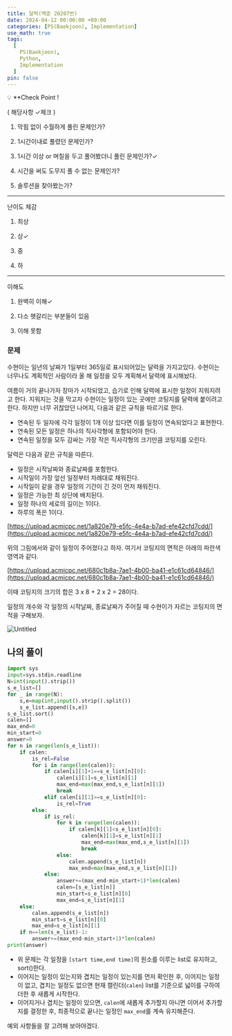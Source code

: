 ```yaml
---
title: 달력(백준 20207번)
date: 2024-04-12 00:00:00 +09:00
categories: [PS(Baekjoon), Implementation]
use_math: true
tags:
  [
    PS(Baekjoon),
    Python,
    Implementation
  ]
pin: false
---
```


💡 **Check Point !

( 해당사항 ✓체크 )

1. 막힘 없이 수월하게 풀린 문제인가?

2. 1시간이내로 풀렸던 문제인가?

3. 1시간 이상 or 며칠을 두고 풀어봤더니 풀린 문제인가?✓

4. 시간을 써도 도무지 풀 수 없는 문제인가?

5. 솔루션을 찾아봤는가?

---

난이도 체감

1. 최상

2. 상✓

3. 중

4. 하

---

이해도

1. 완벽히 이해✓

2. 다소 헷갈리는 부분들이 있음

3. 이해 못함

### 문제

수현이는 일년의 날짜가 1일부터 365일로 표시되어있는 달력을 가지고있다. 수현이는 너무나도 계획적인 사람이라 올 해 일정을 모두 계획해서 달력에 표시해놨다.

여름이 거의 끝나가자 장마가 시작되었고, 습기로 인해 달력에 표시한 일정이 지워지려고 한다. 지워지는 것을 막고자 수현이는 일정이 있는 곳에만 코팅지를 달력에 붙이려고 한다. 하지만 너무 귀찮았던 나머지, 다음과 같은 규칙을 따르기로 한다.

- 연속된 두 일자에 각각 일정이 1개 이상 있다면 이를 일정이 연속되었다고 표현한다.
- 연속된 모든 일정은 하나의 직사각형에 포함되어야 한다.
- 연속된 일정을 모두 감싸는 가장 작은 직사각형의 크기만큼 코팅지를 오린다.

달력은 다음과 같은 규칙을 따른다.

- 일정은 시작날짜와 종료날짜를 포함한다.
- 시작일이 가장 앞선 일정부터 차례대로 채워진다.
- 시작일이 같을 경우 일정의 기간이 긴 것이 먼저 채워진다.
- 일정은 가능한 최 상단에 배치된다.
- 일정 하나의 세로의 길이는 1이다.
- 하루의 폭은 1이다.

[https://upload.acmicpc.net/1a820e79-e5fc-4e4a-b7ad-efe42cfd7cdd/](https://upload.acmicpc.net/1a820e79-e5fc-4e4a-b7ad-efe42cfd7cdd/)

위의 그림에서와 같이 일정이 주어졌다고 하자. 여기서 코팅지의 면적은 아래의 파란색 영역과 같다.

[https://upload.acmicpc.net/680c1b8a-7ae1-4b00-ba41-e1c61cd64846/](https://upload.acmicpc.net/680c1b8a-7ae1-4b00-ba41-e1c61cd64846/)

이때 코팅지의 크기의 합은 3 x 8 + 2 x 2 = 28이다.

일정의 개수와 각 일정의 시작날짜, 종료날짜가 주어질 때 수현이가 자르는 코팅지의 면적을 구해보자.

![Untitled](https://github.com/gihuni99/gihuni99.github.io/assets/90080065/05819106-42c3-4cc4-a9b3-68d44039d890)


## 나의 풀이

```python
import sys
input=sys.stdin.readline
N=int(input().strip())
s_e_list=[]
for _ in range(N):
    s,e=map(int,input().strip().split())
    s_e_list.append([s,e])
s_e_list.sort()
calen=[]
max_end=0
min_start=0
answer=0
for n in range(len(s_e_list)):
    if calen:
        is_rel=False
        for i in range(len(calen)):
            if calen[i][1]+1==s_e_list[n][0]:
                calen[i][1]=s_e_list[n][1]
                max_end=max(max_end,s_e_list[n][1])
                break
            elif calen[i][1]>=s_e_list[n][0]:
                is_rel=True
        else:
            if is_rel:
                for k in range(len(calen)):
                    if calen[k][1]<s_e_list[n][0]:
                        calen[k][1]=s_e_list[n][1]
                        max_end=max(max_end,s_e_list[n][1])
                        break
                else:
                    calen.append(s_e_list[n])
                    max_end=max(max_end,s_e_list[n][1])
            else:
                answer+=(max_end-min_start+1)*len(calen)
                calen=[s_e_list[n]]
                min_start=s_e_list[n][0]
                max_end=s_e_list[n][1]
    else:
        calen.append(s_e_list[n])
        min_start=s_e_list[n][0]
        max_end=s_e_list[n][1]
    if n==len(s_e_list)-1:
        answer+=(max_end-min_start+1)*len(calen)
print(answer)
```

- 위 문제는 각 일정을 `[start time,end time]`의 원소를 이루는 list로 유지하고, sort()한다.
- 이어지는 일정이 있는지와 겹치는 일정이 있는지를 먼저 확인한 후, 이어지는 일정이 없고, 겹치는 일정도 없으면 현재 캘린더(`calen`) list를 기준으로 넓이를 구하여 더한 후 새롭게 시작한다.
- 이어지거나 겹치는 일정이 있으면, `calen`에 새롭게 추가할지 아니면 이어서 추가할지를 결정한 후, 최종적으로 끝나는 일정인 `max_end`를 계속 유지해준다.

예외 사항들을 잘 고려해 보아야겠다.